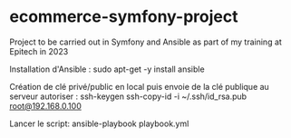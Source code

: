 # ecommerce-symfony-project
Project to be carried out in Symfony and Ansible as part of my training at Epitech in 2023

Installation d'Ansible : sudo apt-get -y install ansible

Création de clé privé/public en local puis envoie de la clé publique au serveur autoriser : ssh-keygen ssh-copy-id -i ~/.ssh/id_rsa.pub root@192.168.0.100

Lancer le script: ansible-playbook playbook.yml
